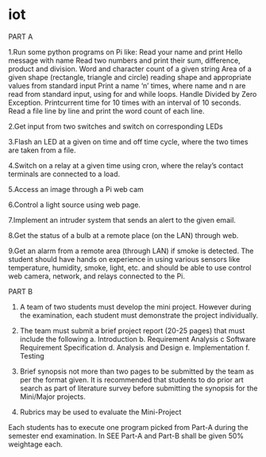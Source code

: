 # iot

PART A

1.Run some python programs on Pi like: 
Read your name and print Hello message with name
Read two numbers and print their sum, difference, product and division.
Word and character count of a given string Area of a given shape (rectangle, triangle and circle) reading shape and appropriate values from standard input 
Print a name ‘n’ times, where name and n are read from standard input, using for and while loops. 
Handle Divided by Zero Exception. 
Printcurrent time for 10 times with an interval of 10 seconds.
Read a file line by line and print the word count of each line.

2.Get input from two switches and switch on corresponding LEDs

3.Flash an LED at a given on time and off time cycle, where the two times are taken from a file.

4.Switch on a relay at a given time using cron, where the relay’s contact terminals are connected to a load.

5.Access an image through a Pi web cam

6.Control a light source using web page.

7.Implement an intruder system that sends an alert to the given email.

8.Get the status of a bulb at a remote place (on the LAN) through web.

9.Get an alarm from a remote area (through LAN) if smoke is detected.
The student should have hands on experience in using various sensors like temperature, humidity, smoke, light, etc. and should be able to use control web camera, network, and relays connected to the Pi.


PART B

1. A team of two students must develop the mini project. However during the examination, each student must demonstrate the project individually.

2. The team must submit a brief project report (20-25 pages) that must include the following
a. Introduction 
b. Requirement Analysis 
c Software Requirement Specification
d. Analysis and Design
e. Implementation 
f. Testing

3. Brief synopsis not more than two pages to be submitted by the team as per the format given. It is recommended that students to do prior art search as part of literature
survey before submitting the synopsis for the Mini/Major projects.

4. Rubrics may be used to evaluate the Mini-Project


Each students has to execute one program picked from Part-A during the semester end
examination. In SEE Part-A and Part-B shall be given 50% weightage each.
